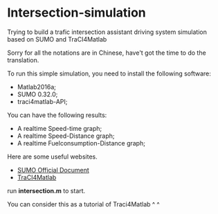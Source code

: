 # Intersection-simulation
Trying to build a trafic intersection assistant driving system simulation based on SUMO and TraCI4Matlab

Sorry for all the notations are in Chinese, have't got the time to do the translation.

To run this simple simulation, you need to install the following software:

* Matlab2016a;
* SUMO 0.32.0;
* traci4matlab-API;

You can have the following results:

* A realtime Speed-time graph;
* A realtime Speed-Distance graph;
* A realtime Fuelconsumption-Distance graph;

Here are some useful websites.
* [SUMO Official Document](http://sumo.dlr.de/wiki/Simulation_of_Urban_MObility_-_Wiki)
* [TraCI4Matlab](https://ww2.mathworks.cn/matlabcentral/fileexchange/44805-traci4matlab)

run **intersection.m** to start.

You can consider this as a tutorial of Traci4Matlab ^ ^

